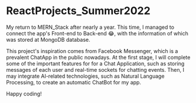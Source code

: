 # ReactProjects_Summer2022

My return to MERN_Stack after nearly a year. This time, I managed to connect the app's Front-end to Back-end 😂, with the information of which was stored at MongoDB database.

This project's inspiration comes from Facebook Messenger, which is a prevalent ChatApp in the public nowadays. At the first stage, I will complete some of the important features for 
for a Chat Application, such as storing messages of each user and real-time sockets for chatting events. Then, I may integrate AI-related technologies, such as Natural Language Processing, 
to create an automatic ChatBot for my app.

Happy coding!
